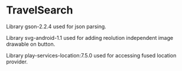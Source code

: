 # TravelSearch

Library gson-2.2.4 used for json parsing.

Library svg-android-1.1 used for adding reolution independent image drawable on button.

Library play-services-location:7.5.0 used for accessing fused location provider.
